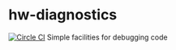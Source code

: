 # hw-diagnostics
[![Circle CI](https://circleci.com/gh/haskell-works/hw-diagnostics.svg?style=svg)](https://circleci.com/gh/haskell-works/hw-diagnostics)
Simple facilities for debugging code
